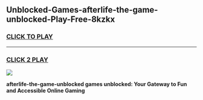
## Unblocked-Games-afterlife-the-game-unblocked-Play-Free-8kzkx
<h3>
<a href="https://premium76.site?title=afterlife-the-game-unblocked&ref=23A">CLICK TO PLAY</a></h3>
<hr>

<h3>
<a href="https://premium76.site?title=afterlife-the-game-unblocked&ref=23A">CLICK 2 PLAY</a>
  
</h3>

<a href="https://premium76.site?title=afterlife-the-game-unblocked&ref=23A"><img src="https://clearcache.store/games.png"></a>


**afterlife-the-game-unblocked games unblocked: Your Gateway to Fun and Accessible Online Gaming**
